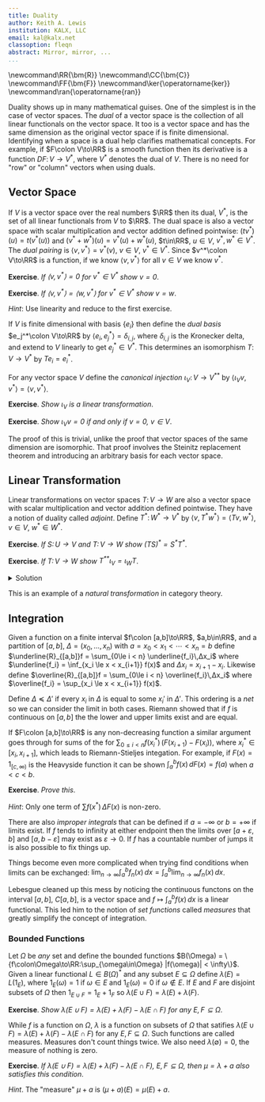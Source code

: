 ```yaml
---
title: Duality
author: Keith A. Lewis
institution: KALX, LLC
email: kal@kalx.net
classoption: fleqn
abstract: Mirror, mirror, ...
...
```


\newcommand\RR{\bm{R}}
\newcommand\CC{\bm{C}}
\newcommand\FF{\bm{F}}
\newcommand\ker{\operatorname{ker}}
\newcommand\ran{\operatorname{ran}}

Duality shows up in many mathematical guises. One of the simplest is in
the case of vector spaces. The _dual_ of a vector space is the collection
of all linear functionals on the vector space. It too is a vector space
and has the same dimension as the original vector space if is finite dimensional.
Identifying when a space is a dual help clarifies mathematical concepts.
For example, if $F\colon V\to\RR$ is a smooth function then its derivative
is a function $DF\colon V\to V^*$, where $V^*$ denotes the dual of $V$.
There is no need for "row" or "column" vectors when using duals.

## Vector Space

If $V$ is a vector space over the real numbers $\RR$ then its dual, $V^*$,
is the set of all linear functionals from $V$ to $\RR$. The dual space
is also a vector space with scalar multiplication and vector addition
defined pointwise: $(tv^*)(u) = t(v^*(u))$ and $(v^* + w^*)(u)
= v^*(u) + w^*(u)$, $t\in\RR$, $u\in V$, $v^*,w^*\in V^*$. The _dual
pairing_ is $\langle v,v^*\rangle = v^*(v)$, $v\in V$, $v^*\in V^*$.
Since $v^*\colon V\to\RR$ is a function, if we know $\langle v,
v^*\rangle$ for all $v\in V$ we know $v^*$.

__Exercise__. _If $\langle v,v^*\rangle = 0$ for $v^*\in V^*$ show $v = 0$_.

__Exercise__. _If $\langle v,v^*\rangle = \langle w,v^*\rangle$ for $v^*\in V^*$ show $v = w$_.

_Hint_: Use linearity and reduce to the first exercise.

If $V$ is finite dimensional with basis $\{e_i\}$ then define the _dual basis_
$e_j^*\colon V\to\RR$ by $\langle e_i, e_j^*\rangle = δ_{i,j}$, where
$δ_{i,j}$ is the Kronecker delta,
and extend to $V$ linearly to get $e_j^*\in V^*$.
This determines an isomorphism $T\colon V\to V^*$ by $Te_i = e_i^*$.

For any vector space $V$ define the _canonical injection_ $ι_V\colon V\to V^{**}$ by
$\langle ι_Vv, v^*\rangle = \langle v, v^*\rangle$.

__Exercise__. _Show $ι_V$ is a linear transformation_.

__Exercise__. _Show $ι_Vv = 0$ if and only if $v = 0$, $v\in V$_.

The proof of this is trivial, unlike the proof that vector spaces of
the same dimension are isomorphic.  That proof involves the Steinitz
replacement theorem and introducing an arbitrary basis for each vector
space.


## Linear Transformation

Linear transformations on vector spaces $T\colon V\to W$ are also a vector
space with scalar multiplication and vector addition defined pointwise.
They have a notion of duality called _adjoint_.  Define $T^*\colon W^*\to
V^*$ by $\langle v, T^*w^*\rangle = \langle Tv, w^*\rangle$, $v\in V$,
$w^*\in W^*$.

__Exercise__. _If $S\colon U\to V$ and $T\colon V\to W$ show $(TS)^* = S^*T^*$_.

__Exercise__. _If $T\colon V\to W$ show $T^{**}ι_V = ι_WT$_.

<details>
<summary>Solution</summary>
For $v\in V$, $w^*\in W^*$,
$\langle T^{**}ι_Vv, w^*\rangle
= \langle ι_Vv, T^*w^*\rangle
= \langle v, T^*w^*\rangle
= \langle Tv, w^*\rangle
= \langle ι_W Tv, w^*\rangle$.
</details>

This is an example of a _natural transformation_ in category theory.

## Integration

Given a function on a finite interval $f\colon [a,b]\to\RR$, $a,b\in\RR$,
and a partition of $[a,b]$, $Δ = (x_0,\ldots,x_n)$ with
$a = x_0 < x_1 < \cdots < x_n = b$ define
$\underline{R}_{[a,b]}f = \sum_{0\le i < n} \underline{f_i}\,Δx_i$
where $\underline{f_i} = \inf_{x_i \le x < x_{i+1}} f(x)$ and $Δx_i = x_{i + 1} - x_i$.
Likewise define $\overline{R}_{[a,b]}f = \sum_{0\le i < n} \overline{f_i}\,Δx_i$ where
$\overline{f_i} = \sup_{x_i \le x < x_{i+1}} f(x)$.

Define $Δ\preceq Δ'$ if every $x_i$ in $Δ$ is equal to some
$x_i'$ in $Δ'$. This ordering is a _net_ so we can consider the limit
in both cases. Riemann showed that if $f$ is continuous on
$[a,b]$ the the lower and upper limits exist and are equal.

If $F\colon [a,b]\to\RR$ is any non-decreasing function a similar
argument goes through for sums of the for $\sum_{0\le i < n}
f(x_i^*)\,(F(x_{i+1}) - F(x_i))$, where $x_i^*\in [x_i, x_{i+1}]$,
which leads to Riemann-Stieljes integation. For example,
if $F(x) = 1_{[c,\infty)}$ is the Heavyside function it can be shown $\int_a^b f(x)\,dF(x) = f(a)$
when $a < c < b$.

__Exercise__. _Prove this_.

_Hint_: Only one term of $\sum f(x^*)\,ΔF(x)$ is non-zero.

There are also _improper integrals_ that can be defined if $a = -\infty$
or $b = +\infty$ if limits exist.  If $f$ tends to infinity at either endpoint then the
limits over $[a + ε,b]$ and $[a, b - ε]$ may exist as $ε\to 0$.  If $f$
has a countable number of jumps it is also possible to fix things up.

Things become even more complicated when trying find conditions when limits can be exchanged:
$\lim_{n\to\infty}\int_a^b f_n(x)\,dx = \int_a^b \lim_{n\to\infty} f_n(x)\,dx$.

Lebesgue cleaned up this mess by noticing the continuous functons on the interval $[a,b]$,
$C[a,b]$, is a vector space and $f\mapsto \int_a^b f(x)\,dx$ is a linear functional.
This led him to the notion of _set functions_ called _measures_ that greatly
simplify the concept of integration.

### Bounded Functions

Let $\Omega$ be _any_ set and define the bounded functions 
$B(\Omega) = \{f\colon\Omega\to\RR:\sup_{\omega\in\Omega} |f(\omega)| < \infty\}$.
Given a linear functional $L\in B(\Omega)^*$ and any subset $E\subseteq\Omega$ define
$λ(E) = L(1_E)$, where $1_E(ω) = 1$ if $ω\in E$ and $1_E(ω) = 0$ if $ω\not\in E$.
If $E$ and $F$ are disjoint subsets of $\Omega$ then $1_{E\cup F} = 1_E + 1_F$ so
$λ(E\cup F) = λ(E) + λ(F)$.

__Exercise__. _Show $λ(E\cup F) = λ(E) + λ(F) - λ(E\cap F)$ for any $E,F\subseteq \Omega$_.

While $f$ is a function on $\Omega$, $λ$ is a function on subsets of $\Omega$ that satifies
$λ(E\cup F) = λ(E) + λ(F) - λ(E\cap F)$ for any $E,F\subseteq \Omega$. Such functions
are called measures. Measures don't count things twice.
We also need $λ(\emptyset) = 0$, the measure of nothing is zero.

__Exercise__. _If $λ(E\cup F) = λ(E) + λ(F) - λ(E\cap F)$, $E,F\subseteq\Omega$, then
$μ = λ + a$ also satisfies this condition_.

_Hint_. The "measure" $μ + a$ is $(μ + a)(E) = μ(E) + a$.
